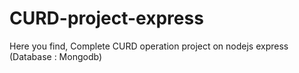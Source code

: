 # CURD-project-express
Here you find,
Complete CURD operation project on nodejs express
(Database : Mongodb)
